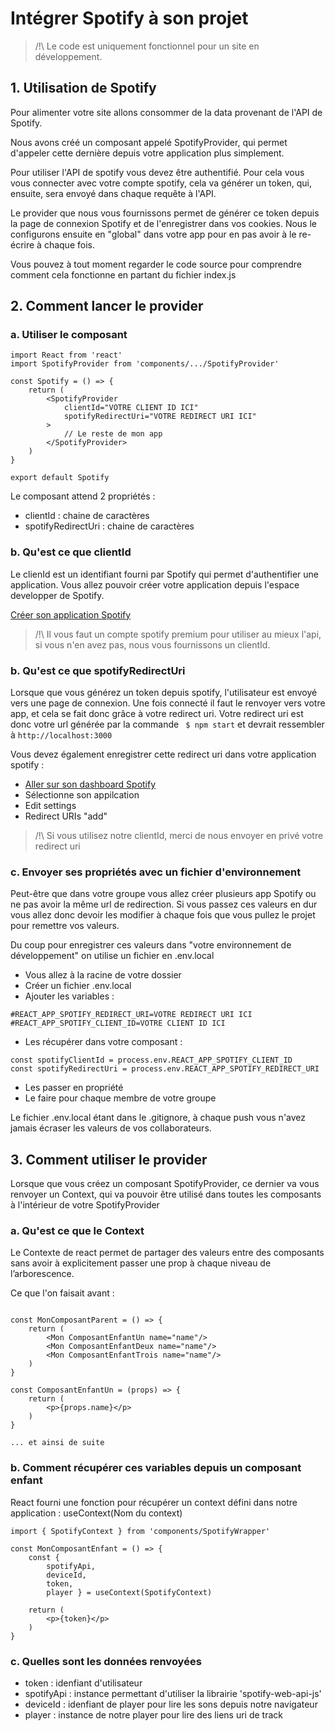 # Intégrer Spotify à son projet

> /!\ Le code est uniquement fonctionnel pour un site en développement.

## 1. Utilisation de Spotify
Pour alimenter votre site allons consommer de la data provenant de l'API de Spotify.

Nous avons créé un composant appelé SpotifyProvider, qui permet d'appeler cette dernière depuis votre application plus simplement.

Pour utiliser l'API de spotify vous devez être authentifié. Pour cela vous vous connecter avec votre compte spotify, cela va générer un token, qui, ensuite, sera envoyé dans chaque requête à l'API.

Le provider que nous vous fournissons permet de générer ce token depuis la page de connexion Spotify et de l'enregistrer dans vos cookies. Nous le configurons ensuite en "global" dans votre app pour en pas avoir à le re-écrire à chaque fois.

Vous pouvez à tout moment regarder le code source pour comprendre comment cela fonctionne en partant du fichier index.js


## 2. Comment lancer le provider


### a. Utiliser le composant

```
import React from 'react'
import SpotifyProvider from 'components/.../SpotifyProvider'

const Spotify = () => {
    return (
        <SpotifyProvider 
            clientId="VOTRE CLIENT ID ICI" 
            spotifyRedirectUri="VOTRE REDIRECT URI ICI"
        >
            // Le reste de mon app
        </SpotifyProvider>
    )
}

export default Spotify

```

Le composant attend 2 propriétés :
* clientId : chaine de caractères
* spotifyRedirectUri : chaine de caractères


### b. Qu'est ce que clientId

Le clienId est un identifiant fourni par Spotify qui permet d'authentifier une application.
Vous allez pouvoir créer votre application depuis l'espace developper de Spotify.

[Créer son application Spotify](https://developer.spotify.com/documentation/web-api/quick-start/)

> /!\ Il vous faut un compte spotify premium pour utiliser au mieux l'api, si vous n'en avez pas, nous vous fournissons un clientId.


### b. Qu'est ce que spotifyRedirectUri

Lorsque que vous générez un token depuis spotify, l'utilisateur est envoyé vers une page de connexion. Une fois connecté il faut le renvoyer vers votre app, et cela se fait donc grâce à votre redirect uri.
Votre redirect uri est donc votre url générée par la commande ``` $ npm start``` et devrait ressembler à ``` http://localhost:3000 ```

Vous devez également enregistrer cette redirect uri dans votre application spotify : 
* [Aller sur son dashboard Spotify](https://developer.spotify.com/dashboard/applications/)
* Sélectionne son appilcation 
* Edit settings 
* Redirect URIs "add"

> /!\ Si vous utilisez notre clientId, merci de nous envoyer en privé votre redirect uri


### c. Envoyer ses propriétés avec un fichier d'environnement

Peut-être que dans votre groupe vous allez créer plusieurs app Spotify ou ne pas avoir la même url de redirection.
Si vous passez ces valeurs en dur vous allez donc devoir les modifier à chaque fois que vous pullez le projet pour remettre vos valeurs.

Du coup pour enregistrer ces valeurs dans "votre environnement de développement" on utilise un fichier en .env.local

* Vous allez à la racine de votre dossier
* Créer un fichier .env.local
* Ajouter les variables : 
```
#REACT_APP_SPOTIFY_REDIRECT_URI=VOTRE REDIRECT URI ICI
#REACT_APP_SPOTIFY_CLIENT_ID=VOTRE CLIENT ID ICI
```
* Les récupérer dans votre composant : 
```
const spotifyClientId = process.env.REACT_APP_SPOTIFY_CLIENT_ID
const spotifyRedirectUri = process.env.REACT_APP_SPOTIFY_REDIRECT_URI
```
* Les passer en propriété
* Le faire pour chaque membre de votre groupe

Le fichier .env.local étant dans le .gitignore, à chaque push vous n'avez jamais écraser les valeurs de vos collaborateurs.


## 3. Comment utiliser le provider

Lorsque que vous créez un composant SpotifyProvider, ce dernier va vous renvoyer un Context, qui va pouvoir être utilisé dans toutes les composants à l'intérieur de votre SpotifyProvider

### a. Qu'est ce que le Context

Le Contexte de react permet de partager des valeurs entre des composants sans avoir à explicitement passer une prop à chaque niveau de l’arborescence.

Ce que l'on faisait avant : 

```

const MonComposantParent = () => {
    return (
        <Mon ComposantEnfantUn name="name"/>
        <Mon ComposantEnfantDeux name="name"/>
        <Mon ComposantEnfantTrois name="name"/>
    )
}

const ComposantEnfantUn = (props) => {
    return (
        <p>{props.name}</p>
    )
}

... et ainsi de suite

```


### b. Comment récupérer ces variables depuis un composant enfant

React fourni une fonction pour récupérer un context défini dans notre application : useContext(Nom du context)

```
import { SpotifyContext } from 'components/SpotifyWrapper'

const MonComposantEnfant = () => {
    const { 
        spotifyApi, 
        deviceId,
        token,
        player } = useContext(SpotifyContext)

    return (
        <p>{token}</p>
    )
}

```


### c. Quelles sont les données renvoyées

* token : idenfiant d'utilisateur
* spotifyApi : instance permettant d'utiliser la librairie 'spotify-web-api-js'
* deviceId : idenfiant de player pour lire les sons depuis notre navigateur
* player : instance de notre player pour lire des liens uri de track
